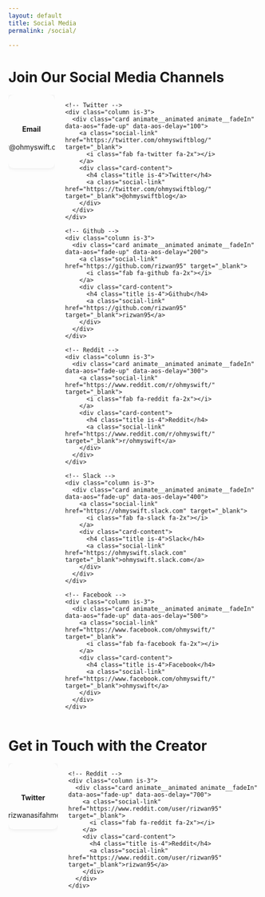 ```yaml
---
layout: default
title: Social Media
permalink: /social/

---
```



<!-- Custom CSS -->
<style>
  .card {
    display: flex;
    justify-content: center;
    align-items: center;
    flex-direction: column;
    padding: 20px;
    margin-bottom: 20px;
    box-shadow: 0px 0px 10px rgba(0,0,0,0.1);
    border-radius: 10px;
    transition: transform 0.5s;
  }
  .card:hover {
    transform: scale(1.05);
  }
  .social-link {
    text-decoration: none;
    color: inherit;
    padding: 5px 10px;
  }
  .social-link:hover {
    color: inherit;
  }
  .card-content {
    padding-top: 10px;
    text-align: center;
  }
  .email {
    overflow: hidden;
    text-overflow: ellipsis;
    white-space: nowrap;
    max-width: 100%;
  }
</style>

<div class="container" style="margin-top: 2em;">
  <h1 class="title is-1 has-text-centered">Join Our Social Media Channels</h1>
  <div class="columns is-multiline is-centered">
    <!-- Email -->
    <div class="column is-3">
      <div class="card animate__animated animate__fadeIn" data-aos="fade-up">
        <a class="social-link" href="mailto:hey@ohmyswift.com">
          <i class="fas fa-envelope fa-2x"></i>
        </a>
        <div class="card-content">
          <h4 class="title is-4">Email</h4>
          <p class="email">hey@ohmyswift.com</p>
        </div>
      </div>
    </div>

    <!-- Twitter -->
    <div class="column is-3">
      <div class="card animate__animated animate__fadeIn" data-aos="fade-up" data-aos-delay="100">
        <a class="social-link" href="https://twitter.com/ohmyswiftblog/" target="_blank">
          <i class="fab fa-twitter fa-2x"></i>
        </a>
        <div class="card-content">
          <h4 class="title is-4">Twitter</h4>
          <a class="social-link" href="https://twitter.com/ohmyswiftblog/" target="_blank">@ohmyswiftblog</a>
        </div>
      </div>
    </div>

    <!-- Github -->
    <div class="column is-3">
      <div class="card animate__animated animate__fadeIn" data-aos="fade-up" data-aos-delay="200">
        <a class="social-link" href="https://github.com/rizwan95" target="_blank">
          <i class="fab fa-github fa-2x"></i>
        </a>
        <div class="card-content">
          <h4 class="title is-4">Github</h4>
          <a class="social-link" href="https://github.com/rizwan95" target="_blank">rizwan95</a>
        </div>
      </div>
    </div>

    <!-- Reddit -->
    <div class="column is-3">
      <div class="card animate__animated animate__fadeIn" data-aos="fade-up" data-aos-delay="300">
        <a class="social-link" href="https://www.reddit.com/r/ohmyswift/" target="_blank">
          <i class="fab fa-reddit fa-2x"></i>
        </a>
        <div class="card-content">
          <h4 class="title is-4">Reddit</h4>
          <a class="social-link" href="https://www.reddit.com/r/ohmyswift/" target="_blank">r/ohmyswift</a>
        </div>
      </div>
    </div>

    <!-- Slack -->
    <div class="column is-3">
      <div class="card animate__animated animate__fadeIn" data-aos="fade-up" data-aos-delay="400">
        <a class="social-link" href="https://ohmyswift.slack.com" target="_blank">
          <i class="fab fa-slack fa-2x"></i>
        </a>
        <div class="card-content">
          <h4 class="title is-4">Slack</h4>
          <a class="social-link" href="https://ohmyswift.slack.com" target="_blank">ohmyswift.slack.com</a>
        </div>
      </div>
    </div>

    <!-- Facebook -->
    <div class="column is-3">
      <div class="card animate__animated animate__fadeIn" data-aos="fade-up" data-aos-delay="500">
        <a class="social-link" href="https://www.facebook.com/ohmyswift/" target="_blank">
          <i class="fab fa-facebook fa-2x"></i>
        </a>
        <div class="card-content">
          <h4 class="title is-4">Facebook</h4>
          <a class="social-link" href="https://www.facebook.com/ohmyswift/" target="_blank">ohmyswift</a>
        </div>
      </div>
    </div>
  </div>

  <h1 class="title is-1 has-text-centered">Get in Touch with the Creator</h1>
  <div class="columns is-multiline is-centered">
    <!-- Twitter -->
    <div class="column is-3">
      <div class="card animate__animated animate__fadeIn" data-aos="fade-up" data-aos-delay="600">
        <a class="social-link" href="https://twitter.com/rizwanasifahmed/" target="_blank">
          <i class="fab fa-twitter fa-2x"></i>
        </a>
        <div class="card-content">
          <h4 class="title is-4">Twitter</h4>
          <a class="social-link" href="https://twitter.com/rizwanasifahmed/" target="_blank">@rizwanasifahmed</a>
        </div>
      </div>
    </div>

    <!-- Reddit -->
    <div class="column is-3">
      <div class="card animate__animated animate__fadeIn" data-aos="fade-up" data-aos-delay="700">
        <a class="social-link" href="https://www.reddit.com/user/rizwan95" target="_blank">
          <i class="fab fa-reddit fa-2x"></i>
        </a>
        <div class="card-content">
          <h4 class="title is-4">Reddit</h4>
          <a class="social-link" href="https://www.reddit.com/user/rizwan95" target="_blank">rizwan95</a>
        </div>
      </div>
    </div>
  </div>
</div>

<!-- Custom JS -->
<script src="https://ajax.googleapis.com/ajax/libs/jquery/3.6.0/jquery.min.js"></script>
<script src="https://cdnjs.cloudflare.com/ajax/libs/aos/2.3.1/aos.js"></script>
<script>
  AOS.init();
</script>

